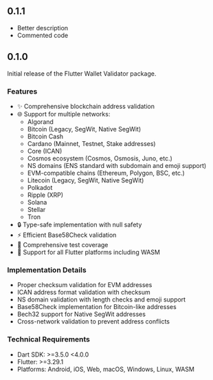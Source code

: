 ## 0.1.1

- Better description
- Commented code

## 0.1.0

Initial release of the Flutter Wallet Validator package.

### Features

- ✨ Comprehensive blockchain address validation
- 🌐 Support for multiple networks:
  - Algorand
  - Bitcoin (Legacy, SegWit, Native SegWit)
  - Bitcoin Cash
  - Cardano (Mainnet, Testnet, Stake addresses)
  - Core (ICAN)
  - Cosmos ecosystem (Cosmos, Osmosis, Juno, etc.)
  - NS domains (ENS standard with subdomain and emoji support)
  - EVM-compatible chains (Ethereum, Polygon, BSC, etc.)
  - Litecoin (Legacy, SegWit, Native SegWit)
  - Polkadot
  - Ripple (XRP)
  - Solana
  - Stellar
  - Tron
- 🔒 Type-safe implementation with null safety
- ⚡ Efficient Base58Check validation
- 🧪 Comprehensive test coverage
- 📱 Support for all Flutter platforms including WASM

### Implementation Details

- Proper checksum validation for EVM addresses
- ICAN address format validation with checksum
- NS domain validation with length checks and emoji support
- Base58Check implementation for Bitcoin-like addresses
- Bech32 support for Native SegWit addresses
- Cross-network validation to prevent address conflicts

### Technical Requirements

- Dart SDK: >=3.5.0 <4.0.0
- Flutter: >=3.29.1
- Platforms: Android, iOS, Web, macOS, Windows, Linux, WASM
